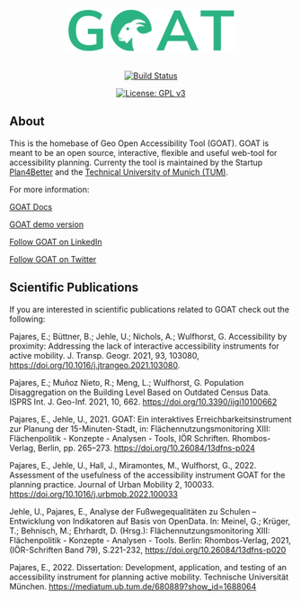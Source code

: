 <div align="center">
    <a href="https://plan4better.de/">
        <img src="app/client/public/img/logo_green.png" width="300">
    </a>
</div>

<br/>
<div align="center">


[![Build Status](https://github.com/goat-community/goat/actions/workflows/push.yaml/badge.svg)](https://github.com/goat-community/goat/actions/workflows/push.yaml)


[![License: GPL v3](https://img.shields.io/badge/License-GPLv3-blue.svg)](https://www.gnu.org/licenses/gpl-3.0)

</div>

## About

This is the homebase of Geo Open Accessibility Tool (GOAT). GOAT is meant to be an open source, interactive,
flexible and useful web-tool for accessibility planning. Currenty the tool is maintained by the Startup [Plan4Better](https://plan4better.de) and the [Technical University of Munich (TUM)](https://www.bgu.tum.de/en/sv/homepage/). 

For more information:

[GOAT Docs](https://plan4better.de/en/docs/background/)

[GOAT demo version](https://plan4better.de/en/request-demo/)

[Follow GOAT on LinkedIn](https://www.linkedin.com/company/plan4better)

[Follow GOAT on Twitter](https://twitter.com/plan4better)

## Scientific Publications

If you are interested in scientific publications related to GOAT check out the following: 

Pajares, E.; Büttner, B.; Jehle, U.; Nichols, A.; Wulfhorst, G. Accessibility by proximity: Addressing the lack of interactive
accessibility instruments for active mobility. J. Transp. Geogr. 2021, 93, 103080, https://doi.org/10.1016/j.jtrangeo.2021.103080.

Pajares, E.; Muñoz Nieto, R.; Meng, L.; Wulfhorst, G. Population Disaggregation on the Building Level Based on Outdated Census Data. ISPRS Int. J. Geo-Inf. 2021, 10, 662. https://doi.org/10.3390/ijgi10100662

Pajares, E., Jehle, U., 2021. GOAT: Ein interaktives Erreichbarkeitsinstrument zur Planung der 15-Minuten-Stadt, in: Flächennutzungsmonitoring XIII: Flächenpolitik - Konzepte - Analysen - Tools, IÖR Schriften. Rhombos-Verlag, Berlin, pp. 265–273. https://doi.org/10.26084/13dfns-p024

Pajares, E., Jehle, U., Hall, J., Miramontes, M., Wulfhorst, G., 2022. Assessment of the usefulness of the accessibility instrument GOAT for the planning practice. Journal of Urban Mobility 2, 100033. https://doi.org/10.1016/j.urbmob.2022.100033

Jehle, U., Pajares, E., Analyse der Fußwegequalitäten zu Schulen – Entwicklung von Indikatoren auf Basis von OpenData. In: Meinel, G.; Krüger, T.; Behnisch, M.; Ehrhardt, D. (Hrsg.): Flächennutzungsmonitoring XIII: Flächenpolitik - Konzepte - Analysen - Tools. Berlin: Rhombos-Verlag, 2021, (IÖR-Schriften Band 79), S.221-232, https://doi.org/10.26084/13dfns-p020

Pajares, E., 2022. Dissertation: Development, application, and testing of an accessibility instrument for planning active mobility. Technische Universität München. https://mediatum.ub.tum.de/680889?show_id=1688064

